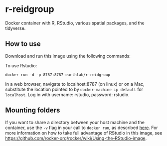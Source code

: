 # r-reidgroup

Docker container with R, RStudio, various spatial packages, and the tidyverse.

## How to use

Download and run this image using the following commands:

To use Rstudio:

```
docker run -d -p 8787:8787 earthlab/r-reidgroup
```

In a web browser, navigate to localhost:8787 (on linux) or on a Mac, substitute the location pointed to by `docker-machine ip default` for `localhost`.
Log in with username: rstudio, password: rstudio.

## Mounting folders

If you want to share a directory between your host machine and the container, use the `-v` flag in your call to `docker run`, as described [here](https://github.com/rocker-org/rocker/wiki/Sharing-files-with-host-machine).
For more information on how to take full advantage of RStudio in this image, see https://github.com/rocker-org/rocker/wiki/Using-the-RStudio-image.

